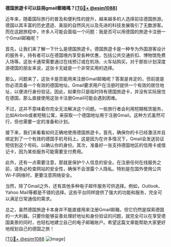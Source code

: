 **德国旅遊卡可以註冊gmail郵箱嗎？[[TG💪+ @esim1088](https://t.me/s/esim1088)]**

近年来，随着国际旅行的普及和便利性的提升，越来越多的人选择前往德国旅游。德国以其丰富的历史遗迹、美丽的自然风光以及先进的科技发展吸引了无数游客。而在这趟旅程中，许多人可能会面临一个问题：我是否可以用德国的旅遊卡注册一个Gmail邮箱呢？

首先，让我们来了解一下什么是德国旅遊卡。德国旅遊卡是一种专为外国游客设计的服务卡，持有者可以在德国境内享受各种优惠，包括公共交通折扣、博物馆免费入场等。这张卡通常需要通过在线预订或在机场、火车站购买。对于那些计划深度游德国的朋友来说，这张卡无疑是一个非常实用的选择。

那么，问题来了，这张卡是否能用来注册Gmail邮箱呢？答案是肯定的，但前提是你必须具备一个有效的德国地址。Gmail要求用户在注册时提供一个有效的居住地址，以便进行身份验证。因此，如果你只是临时持有德国旅遊卡，并没有实际居住在德国，那么直接使用这张卡注册Gmail可能会遇到困难。

不过，这并不意味着你完全无法解决这个问题。一些旅行者会利用短期租赁服务，比如Airbnb或者短租公寓，来获取一个德国地址用于注册Gmail。这种方式虽然可行，但也需要一定的准备和计划。

接下来，我们来看看如何正确地使用德国旅遊卡。首先，确保你的卡已经激活并且绑定到了一个有效的德国手机号码上。这是因为在许多情况下，Gmail会发送验证短信到这个号码，以确认你的身份。其次，准备好一张支持德国地区的信用卡或借记卡，因为某些服务可能需要支付费用。

此外，还有一点需要注意，那就是保护个人信息的安全。在注册任何在线服务之前，请务必检查网站的安全性，确保不会泄露个人隐私。特别是在国外使用公共Wi-Fi网络时，更要注意网络安全。

当然，除了Gmail之外，还有其他多种电子邮件服务可供选择。例如，Outlook、Yahoo Mail等都是不错的选择。这些平台同样提供了强大的功能和服务，完全可以满足日常通信的需求。

总之，虽然德国旅遊卡本身并不能直接用来注册Gmail邮箱，但它仍然是探索德国的一大利器。只要你能够妥善处理好地址和身份验证的问题，就完全可以在享受德国美景的同时，也轻松地建立自己的电子邮箱账户。希望这篇文章能帮助大家更好地规划自己的德国之旅！

[[TG💪+ @esim1088](https://t.me/s/esim1088) ![Image](https://i.postimg.cc/4NQfJmqS/Snipaste-2025-05-13-00-14-12.png)]